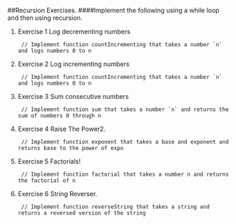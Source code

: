 ##Recursion Exercises.
####Implement the following using a while loop and then using recursion.

1. Exercise 1 Log decrementing numbers
		
		// Implement function countIncrementing that takes a number `n` and logs numbers 0 to n
 
 
1. Exercise 2 Log incrementing numbers

		// Implement function countIncrementing that takes a number `n` and logs numbers 0 to n
  

 
 
1. Exercise 3 Sum consecutive numbers

		// Implement function sum that takes a number `n` and returns the sum of numbers 0 through n
 
 
1. Exercise 4 Raise The Power2. 
		
		// Implement function exponent that takes a base and exponent and returns base to the power of expo 
  
 
1. Exercise 5 Factorials!

		// Implement function factorial that takes a number n and returns the factorial of n
  
 
 
1. Exercise 6 String Reverser. 

		// Implement function reverseString that takes a string and returns a reversed version of the string
  
 
 
